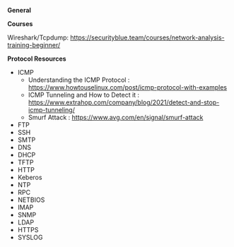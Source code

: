 **General**




**Courses**


Wireshark/Tcpdump: https://securityblue.team/courses/network-analysis-training-beginner/


**Protocol Resources**

- ICMP
    - Understanding the ICMP Protocol : https://www.howtouselinux.com/post/icmp-protocol-with-examples
    - ICMP Tunneling and How to Detect it : https://www.extrahop.com/company/blog/2021/detect-and-stop-icmp-tunneling/
    - Smurf Attack : https://www.avg.com/en/signal/smurf-attack
- FTP
- SSH
- SMTP
- DNS
- DHCP
- TFTP
- HTTP
- Keberos
- NTP
- RPC
- NETBIOS
- IMAP
- SNMP
- LDAP
- HTTPS
- SYSLOG
